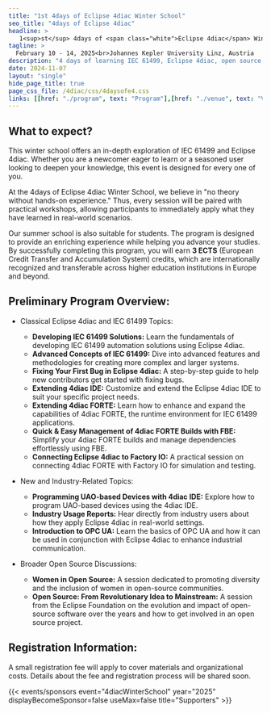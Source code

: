 ```yaml
---
title: "1st 4days of Eclipse 4diac Winter School"
seo_title: "4days of Eclipse 4diac"
headline: > 
   1<sup>st</sup> 4days of <span class="white">Eclipse 4diac</span> Winter School
tagline: >
  February 10 - 14, 2025<br>Johannes Kepler University Linz, Austria
description: "4 days of learning IEC 61499, Eclipse 4diac, open source and more"
date: 2024-11-07
layout: "single"
hide_page_title: true
page_css_file: /4diac/css/4daysofe4.css
links: [[href: "./program", text: "Program"],[href: "./venue", text: "Venue"],[href: "./participation", text: "Participation"],[href: "./organisation", text: "Organisation"]]
---
```



## What to expect?

This winter school offers an in-depth exploration of IEC 61499 and Eclipse 4diac. 
Whether you are a newcomer eager to learn or a seasoned user looking to deepen your knowledge, this event is designed for every one of you.

At the 4days of Eclipse 4diac Winter School, we believe in &quot;no theory without hands-on experience.&quot; 
Thus, every session will be paired with practical workshops, allowing participants to immediately apply what they have learned in real-world scenarios.

Our summer school is also suitable for students. 
The program is designed to provide an enriching experience while helping you advance your studies. 
By successfully completing this program, you will earn **3 ECTS** (European Credit Transfer and Accumulation System) credits, which are internationally recognized and transferable across higher education institutions in Europe and beyond.

## Preliminary Program Overview:</h3>
 - Classical Eclipse 4diac and IEC 61499 Topics:
    - **Developing IEC 61499 Solutions:** Learn the fundamentals of developing IEC 61499 automation solutions using Eclipse 4diac.
    - **Advanced Concepts of IEC 61499:**  Dive into advanced features and methodologies for creating more complex and larger systems.
    - **Fixing Your First Bug in Eclipse 4diac:**  A step-by-step guide to help new contributors get started with fixing bugs.
    - **Extending 4diac IDE:**  Customize and extend the Eclipse 4diac IDE to suit your specific project needs.
    - **Extending 4diac FORTE:**  Learn how to enhance and expand the capabilities of 4diac FORTE, the runtime environment for IEC 61499 applications.
    - **Quick &amp; Easy Management of 4diac FORTE Builds with FBE:**  Simplify your 4diac FORTE builds and manage dependencies effortlessly using FBE.
    - **Connecting Eclipse 4diac to Factory IO:**  A practical session on connecting 4diac FORTE with Factory IO for simulation and testing.
    
 - New and Industry-Related Topics:
    - **Programming UAO-based Devices with 4diac IDE:**  Explore how to program UAO-based devices using the 4diac IDE.
    - **Industry Usage Reports:**  Hear directly from industry users about how they apply Eclipse 4diac in real-world settings.
    - **Introduction to OPC UA:**  Learn the basics of OPC UA and how it can be used in conjunction with Eclipse 4diac to enhance industrial communication.
    
 - Broader Open Source Discussions:
    - **Women in Open Source:**  A session dedicated to promoting diversity and the inclusion of women in open-source communities.
    - **Open Source: From Revolutionary Idea to Mainstream:**  A session from the Eclipse Foundation on the evolution and impact of open-source software over the years and how to get involved in an open source project.

## Registration Information:
A small registration fee will apply to cover materials and organizational costs. Details about the fee and registration process will be shared soon.

{{< events/sponsors event="4diacWinterSchool" year="2025" displayBecomeSponsor=false useMax=false title="Supporters" >}}

